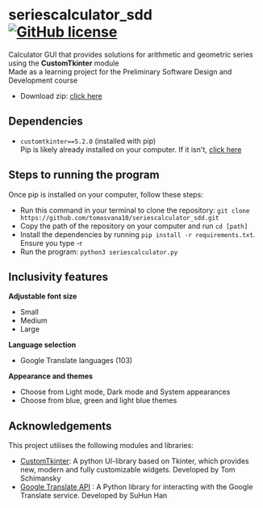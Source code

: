 # seriescalculator_sdd [![GitHub license](https://img.shields.io/badge/license-MIT-blue.svg)](https://github.com/tomasvana10/seriescalculator_sdd/main/LICENSE.md)
 Calculator GUI that provides solutions for arithmetic and geometric series using the **CustomTkinter** module<br>
 Made as a learning project for the Preliminary Software Design and Development course
 - Download zip: [click here](https://github.com/tomasvana10/seriescalculator_sdd/archive/refs/heads/main.zip)

 ## Dependencies
 - `customtkinter==5.2.0` (installed with pip)<br>
 Pip is likely already installed on your computer. If it isn't, [click here](https://pip.pypa.io/en/stable/installation)
 
 ## Steps to running the program
 Once pip is installed on your computer, follow these steps:
 - Run this command in your terminal to clone the repository: `git clone https://github.com/tomasvana10/seriescalculator_sdd.git`
 - Copy the path of the repository on your computer and run `cd [path]`
 - Install the dependencies by running `pip install -r requirements.txt`. Ensure you type -r
 - Run the program: `python3 seriescalculator.py`
 
 ## Inclusivity features
**Adjustable font size**
 - Small
 - Medium
 - Large

**Language selection**
- Google Translate languages (103)

**Appearance and themes**
- Choose from Light mode, Dark mode and System appearances
- Choose from blue, green and light blue themes

## Acknowledgements
This project utilises the following modules and libraries:<br>
- [CustomTkinter](https://github.com/TomSchimansky/CustomTkinter.git): A python UI-library based on Tkinter, which provides new, modern and fully customizable widgets. Developed by Tom Schimansky<br>
- [Google Translate API](https://pypi.org/project/googletrans/) : A Python library for interacting with the Google Translate service. Developed by SuHun Han<br>
